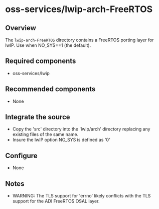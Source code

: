 # oss-services/lwip-arch-FreeRTOS

## Overview

The `lwip-arch-FreeRTOS` directory contains a FreeRTOS porting layer
for lwIP.  Use when NO_SYS==1 (the default).

## Required components

- oss-services/lwip

## Recommended components

- None

## Integrate the source

- Copy the 'src' directory into the 'lwip/arch' directory replacing any existing files of the same name.
- Insure the lwIP option NO_SYS is defined as '0'

## Configure

- None

## Notes

- WARNING: The TLS support for 'errno' likely conflicts with the TLS support for the ADI FreeRTOS OSAL layer.
